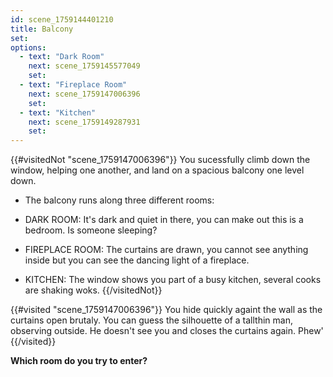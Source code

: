 ```yaml
---
id: scene_1759144401210
title: Balcony
set:
options:
  - text: "Dark Room"
    next: scene_1759145577049
    set:
  - text: "Fireplace Room"
    next: scene_1759147006396
    set:
  - text: "Kitchen"
    next: scene_1759149287931
    set:
---
```


{{#visitedNot "scene_1759147006396"}}
  You sucessfully climb down the window, helping one another, and land on a spacious balcony one level down. 

- The balcony runs along three different rooms: 

- DARK ROOM: It's dark and quiet in there, you can make out this is a bedroom. Is someone sleeping? 

- FIREPLACE ROOM: The curtains are drawn, you cannot see anything inside but you can see the dancing light of a fireplace. 

- KITCHEN: The window shows you part of a busy kitchen, several cooks are shaking woks. 
{{/visitedNot}}

{{#visited "scene_1759147006396"}}
  You hide quickly againt the wall as the curtains open brutaly. You can guess the silhouette of a tallthin man, observing outside. He doesn't see you and closes the curtains again. Phew'
{{/visited}}

**Which room do you try to enter?** 
